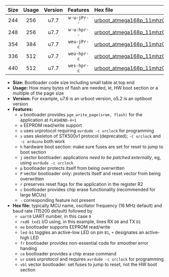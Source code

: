 |Size|Usage|Version|Features|Hex file|
|:-:|:-:|:-:|:-:|:--|
|244|256|u7.7|`w-u-jPr--`|[urboot_atmega168p_11mhz0592_460800bps_uart0_rxd0_txd1_led+b5_ur_vbl.hex](https://raw.githubusercontent.com/stefanrueger/urboot.hex/main/cores/minicore/atmega168p/fcpu_11mhz0592/460800_bps/urboot_atmega168p_11mhz0592_460800bps_uart0_rxd0_txd1_led+b5_ur_vbl.hex)|
|248|256|u7.7|`w-u-hpr--`|[urboot_atmega168p_11mhz0592_460800bps_uart0_rxd0_txd1_led+b5_fr_ur.hex](https://raw.githubusercontent.com/stefanrueger/urboot.hex/main/cores/minicore/atmega168p/fcpu_11mhz0592/460800_bps/urboot_atmega168p_11mhz0592_460800bps_uart0_rxd0_txd1_led+b5_fr_ur.hex)|
|354|384|u7.7|`weu-jPr-c`|[urboot_atmega168p_11mhz0592_460800bps_uart0_rxd0_txd1_ee_led+b5_fr_ce_ur_vbl.hex](https://raw.githubusercontent.com/stefanrueger/urboot.hex/main/cores/minicore/atmega168p/fcpu_11mhz0592/460800_bps/urboot_atmega168p_11mhz0592_460800bps_uart0_rxd0_txd1_ee_led+b5_fr_ce_ur_vbl.hex)|
|336|512|u7.7|`weu-hpr-c`|[urboot_atmega168p_11mhz0592_460800bps_uart0_rxd0_txd1_ee_led+b5_fr_ce_ur.hex](https://raw.githubusercontent.com/stefanrueger/urboot.hex/main/cores/minicore/atmega168p/fcpu_11mhz0592/460800_bps/urboot_atmega168p_11mhz0592_460800bps_uart0_rxd0_txd1_ee_led+b5_fr_ce_ur.hex)|
|440|512|u7.7|`wes-hpr-c`|[urboot_atmega168p_11mhz0592_460800bps_uart0_rxd0_txd1_ee_led+b5_fr_ce.hex](https://raw.githubusercontent.com/stefanrueger/urboot.hex/main/cores/minicore/atmega168p/fcpu_11mhz0592/460800_bps/urboot_atmega168p_11mhz0592_460800bps_uart0_rxd0_txd1_ee_led+b5_fr_ce.hex)|

- **Size:** Bootloader code size including small table at top end
- **Usage:** How many bytes of flash are needed, ie, HW boot section or a multiple of the page size
- **Version:** For example, u7.6 is an urboot version, o5.2 is an optiboot version
- **Features:**
  + `w` bootloader provides `pgm_write_page(sram, flash)` for the application at `FLASHEND-4+1`
  + `e` EEPROM read/write support
  + `u` uses urprotocol requiring `avrdude -c urclock` for programming
  + `s` uses skeleton of STK500v1 protocol (deprecated); `-c urclock` and `-c arduino` both work
  + `h` hardware boot section: make sure fuses are set for reset to jump to boot section
  + `j` vector bootloader: applications *need to be patched externally*, eg, using `avrdude -c urclock`
  + `p` bootloader protects itself from being overwritten
  + `P` vector bootloader only: protects itself and reset vector from being overwritten
  + `r` preserves reset flags for the application in the register R2
  + `c` bootloader provides chip erase functionality (recommended for large MCUs)
  + `-` corresponding feature not present
- **Hex file:** typically MCU name, oscillator frequency (16 MHz default) and baud rate (115200 default) followed by
  + `uart0` UART number, in this case `0`
  + `rxd0 txd1` I/O using, in this example, lines RX `D0` and TX `D1`
  + `ee` bootloader supports EEPROM read/write
  + `led-b1` toggles an active-low LED on pin `B1`, `+` designates an active-high LED
  + `fr` bootloader provides non-essential code for smoother error handing
  + `ce` bootloader provides a chip erase command
  + `ur` uses urprotocol and requires `avrdude -c urclock` for programming
  + `vbl` vector bootloader: set fuses to jump to reset, not the HW boot section
